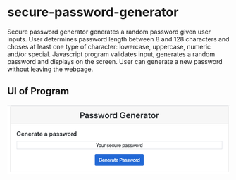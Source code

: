 # secure-password-generator

Secure password generator generates a random password given user inputs. User determines password length between 8 and 128 characters and choses at least one type of character: lowercase, uppercase, numeric and/or special. Javascript program validates input, generates a random password and displays on the screen. User can generate a new password without leaving the webpage.

## UI of Program

![preview of interface](./assets/password-generator-preview.png)